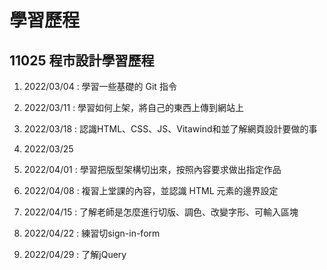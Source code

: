 # 學習歷程

## 11025 程市設計學習歷程

1. 2022/03/04 : 學習一些基礎的 Git 指令

2. 2022/03/11 : 學習如何上架，將自己的東西上傳到網站上

3. 2022/03/18 : 認識HTML、CSS、JS、Vitawind和並了解網頁設計要做的事

4. 2022/03/25

5. 2022/04/01 : 學習把版型架構切出來，按照內容要求做出指定作品

6. 2022/04/08 : 複習上堂課的內容，並認識 HTML 元素的邊界設定

7. 2022/04/15 : 了解老師是怎麼進行切版、調色、改變字形、可輸入區塊

8. 2022/04/22 : 練習切sign-in-form

9. 2022/04/29 : 了解jQuery